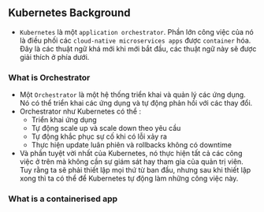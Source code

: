 ## Kubernetes Background

- `Kubernetes` là một `application orchestrator`. Phần lớn công việc của nó là điều phối các `cloud-native microservices apps` được `container` hóa. Đây là các thuật ngữ khá mới khi mới bắt đầu, các thuật ngữ này sẽ được giải thích ở phía dưới.

### What is Orchestrator

- Một `Orchestrator` là một hệ thống triển khai và quản lý các ứng dụng. Nó có thể triển khai các ứng dụng và tự động phản hồi với các thay đổi.
- Orchestrator như Kubernetes có thể :
    - Triển khai ứng dụng
    - Tự động scale up và scale down theo yêu cầu
    - Tự động khắc phục sự cố khi có lỗi xảy ra
    - Thực hiện update luân phiên và rollbacks không có downtime
- Và phần tuyệt vời nhất của Kubernetes, nó thực hiện tất cả các công việc ở trên mà không cần sự giám sát hay tham gia của quản trị viên. Tuy rằng ta sẽ phải thiết lập mọi thứ từ ban đầu, nhưng sau khi thiết lập xong thì ta có thể để Kubernetes tự động làm những công việc này.

### What is a containerised app

